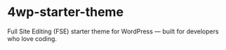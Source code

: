 # 4wp-starter-theme
Full Site Editing (FSE) starter theme for WordPress — built for developers who love coding.
